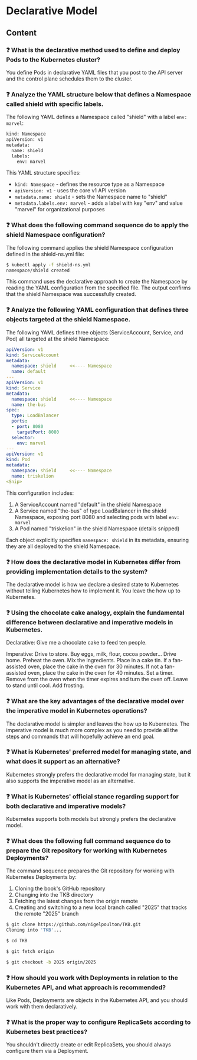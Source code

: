 # Declarative Model

## Content

### ❓ What is the declarative method used to define and deploy Pods to the Kubernetes cluster?
You define Pods in declarative YAML files that you post to the API server and the control plane schedules them to the cluster.

### ❓ Analyze the YAML structure below that defines a Namespace called shield with specific labels.
The following YAML defines a Namespace called "shield" with a label `env: marvel`:

```bash
kind: Namespace
apiVersion: v1
metadata:
  name: shield
  labels:
    env: marvel
```

This YAML structure specifies:
- `kind: Namespace` - defines the resource type as a Namespace
- `apiVersion: v1` - uses the core v1 API version
- `metadata.name: shield` - sets the Namespace name to "shield"
- `metadata.labels.env: marvel` - adds a label with key "env" and value "marvel" for organizational purposes

### ❓ What does the following command sequence do to apply the shield Namespace configuration?
The following command applies the shield Namespace configuration defined in the shield-ns.yml file:

```bash
$ kubectl apply -f shield-ns.yml
namespace/shield created
```

This command uses the declarative approach to create the Namespace by reading the YAML configuration from the specified file. The output confirms that the shield Namespace was successfully created.

### ❓ Analyze the following YAML configuration that defines three objects targeted at the shield Namespace.
The following YAML defines three objects (ServiceAccount, Service, and Pod) all targeted at the shield Namespace:

```yaml
apiVersion: v1
kind: ServiceAccount
metadata:
  namespace: shield     <<---- Namespace
  name: default
---
apiVersion: v1
kind: Service
metadata:
  namespace: shield     <<---- Namespace
  name: the-bus
spec:
  type: LoadBalancer
  ports:
  - port: 8080
    targetPort: 8080
  selector:
    env: marvel
---
apiVersion: v1
kind: Pod
metadata:
  namespace: shield     <<---- Namespace
  name: triskelion
<Snip>
```

This configuration includes:
1. A ServiceAccount named "default" in the shield Namespace
2. A Service named "the-bus" of type LoadBalancer in the shield Namespace, exposing port 8080 and selecting pods with label `env: marvel`
3. A Pod named "triskelion" in the shield Namespace (details snipped)

Each object explicitly specifies `namespace: shield` in its metadata, ensuring they are all deployed to the shield Namespace.

### ❓ How does the declarative model in Kubernetes differ from providing implementation details to the system?
The declarative model is how we declare a desired state to Kubernetes without telling Kubernetes how to implement it. You leave the how up to Kubernetes.

### ❓ Using the chocolate cake analogy, explain the fundamental difference between declarative and imperative models in Kubernetes.
Declarative: Give me a chocolate cake to feed ten people.

Imperative: Drive to store. Buy eggs, milk, flour, cocoa powder... Drive home. Preheat the oven. Mix the ingredients. Place in a cake tin. If a fan-assisted oven, place the cake in the oven for 30 minutes. If not a fan-assisted oven, place the cake in the oven for 40 minutes. Set a timer. Remove from the oven when the timer expires and turn the oven off. Leave to stand until cool. Add frosting.

### ❓ What are the key advantages of the declarative model over the imperative model in Kubernetes operations?
The declarative model is simpler and leaves the how up to Kubernetes. The imperative model is much more complex as you need to provide all the steps and commands that will hopefully achieve an end goal.

### ❓ What is Kubernetes' preferred model for managing state, and what does it support as an alternative?
Kubernetes strongly prefers the declarative model for managing state, but it also supports the imperative model as an alternative.

### ❓ What is Kubernetes' official stance regarding support for both declarative and imperative models?
Kubernetes supports both models but strongly prefers the declarative model.

### ❓ What does the following full command sequence do to prepare the Git repository for working with Kubernetes Deployments?
The command sequence prepares the Git repository for working with Kubernetes Deployments by:

1. Cloning the book's GitHub repository
2. Changing into the TKB directory
3. Fetching the latest changes from the origin remote
4. Creating and switching to a new local branch called "2025" that tracks the remote "2025" branch

```bash
$ git clone https://github.com/nigelpoulton/TKB.git
Cloning into 'TKB'...

$ cd TKB

$ git fetch origin

$ git checkout -b 2025 origin/2025
```

### ❓ How should you work with Deployments in relation to the Kubernetes API, and what approach is recommended?
Like Pods, Deployments are objects in the Kubernetes API, and you should work with them declaratively.

### ❓ What is the proper way to configure ReplicaSets according to Kubernetes best practices?
You shouldn't directly create or edit ReplicaSets, you should always configure them via a Deployment.

